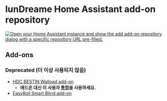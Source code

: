 # lunDreame Home Assistant add-on repository

[![Open your Home Assistant instance and show the add add-on repository dialog with a specific repository URL pre-filled.](https://my.home-assistant.io/badges/supervisor_add_addon_repository.svg)](https://my.home-assistant.io/redirect/supervisor_add_addon_repository/?repository_url=https%3A%2F%2Fgithub.com%2FlunDreame%2Fha-addons)

## Add-ons

### **Deprecated** (더 이상 사용되지 않음)
-  [HDC BESTIN Wallpad add-on](./bestin_wallpad) 
   - **애드온 대신 이 사용자 [통합](https://github.com/lunDreame/ha-bestin)을 사용하세요.**
-  [EasyRoll Smart Blind add-on](./easyroll_blind)
